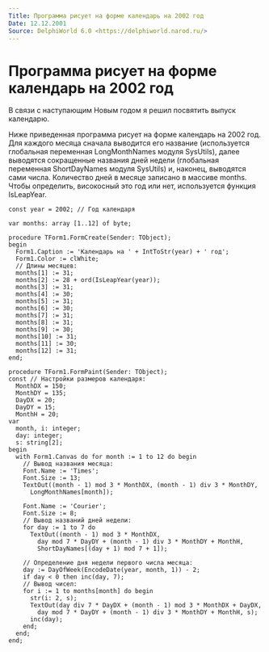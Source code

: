 ```yaml
---
Title: Программа рисует на форме календарь на 2002 год
Date: 12.12.2001
Source: DelphiWorld 6.0 <https://delphiworld.narod.ru/>
---
```



Программа рисует на форме календарь на 2002 год
===============================================

В связи с наступающим Новым годом я решил посвятить выпуск календарю.

Ниже приведенная программа рисует на форме календарь на 2002 год. Для
каждого месяца сначала выводится его название (используется глобальная
переменная LongMonthNames модуля SysUtils), далее выводятся сокращенные
названия дней недели (глобальная переменная ShortDayNames модуля
SysUtils) и, наконец, выводятся сами числа. Количество дней в месяце
записано в массиве months. Чтобы определить, високосный это год или нет,
используется функция IsLeapYear.

    const year = 2002; // Год календаря
     
    var months: array [1..12] of byte;
     
    procedure TForm1.FormCreate(Sender: TObject);
    begin
      Form1.Caption := 'Календарь на ' + IntToStr(year) + ' год';
      Form1.Color := clWhite;
      // Длины месяцев:
      months[1] := 31;
      months[2] := 28 + ord(IsLeapYear(year));
      months[3] := 31;
      months[4] := 30;
      months[5] := 31;
      months[6] := 30;
      months[7] := 31;
      months[8] := 31;
      months[9] := 30;
      months[10] := 31;
      months[11] := 30;
      months[12] := 31;
    end;
     
    procedure TForm1.FormPaint(Sender: TObject);
    const // Настройки размеров календаря:
      MonthDX = 150;
      MonthDY = 135;
      DayDX = 20;
      DayDY = 15;
      MonthH = 20;
    var
      month, i: integer;
      day: integer;
      s: string[2];
    begin
      with Form1.Canvas do for month := 1 to 12 do begin
        // Вывод названия месяца:
        Font.Name := 'Times';
        Font.Size := 13;
        TextOut((month - 1) mod 3 * MonthDX, (month - 1) div 3 * MonthDY,
          LongMonthNames[month]);
     
        Font.Name := 'Courier';
        Font.Size := 8;
        // Вывод названий дней недели:
        for day := 1 to 7 do
          TextOut((month - 1) mod 3 * MonthDX,
            day mod 7 * DayDY + (month - 1) div 3 * MonthDY + MonthH,
            ShortDayNames[(day + 1) mod 7 + 1]);
     
        // Определение дня недели первого числа месяца:
        day := DayOfWeek(EncodeDate(year, month, 1)) - 2;
        if day < 0 then inc(day, 7);
        // Вывод чисел:
        for i := 1 to months[month] do begin
          str(i: 2, s);
          TextOut(day div 7 * DayDX + (month - 1) mod 3 * MonthDX + DayDX,
            day mod 7 * DayDY + (month - 1) div 3 * MonthDY + MonthH, s);
          inc(day);
        end;
      end;
    end;

